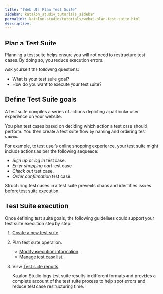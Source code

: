 ```yaml
---
title: "[Web UI] Plan Test Suite"
sidebar: katalon_studio_tutorials_sidebar
permalink: katalon-studio/tutorials/webui-plan-test-suite.html
description:
---
```


## Plan a Test Suite

Planning a test suite helps ensure you will not need to restructure test cases. By doing so, you reduce execution errors.

Ask yourself the following questions:
* What is your test suite goal?
* How do you want to execute your test suite?

## Define Test Suite goals

A test suite compiles a series of actions depicting a particular user experience on your website.

You plan test cases based on deciding which action a test case should perform. You then create a test suite flow by naming and ordering test cases.

For example, to test user’s online shopping experience, your test suite might include actions as per the following sequence:

* *Sign up* or *log in* test case.
* *Enter shopping cart* test case.
* *Check out* test case.
* *Order confirmation* test case.

Structuring test cases in a test suite prevents chaos and identifies issues before test suite execution.

## Test Suite execution

Once defining test suite goals, the following guidelines could support your test suite execution step by step:
1. [Create a new test suite](https://docs.katalon.com/katalon-studio/docs/test-suite.html#create-a-new-test-suite).
2. Plan test suite operation.
    * [Modify execution information](https://docs.katalon.com/katalon-studio/docs/test-suite.html#modify-execution-information).
    * [Manage test case list](https://docs.katalon.com/katalon-studio/docs/test-suite.html#manage-test-case-list).
3. View [Test suite reports](https://docs.katalon.com/katalon-studio/docs/test-suite-report.html#test-suite-report).

    Katalon Studio logs test suite results in different formats and provides a complete account of the test suite process to help spot errors and reduce test case restructuring time.
